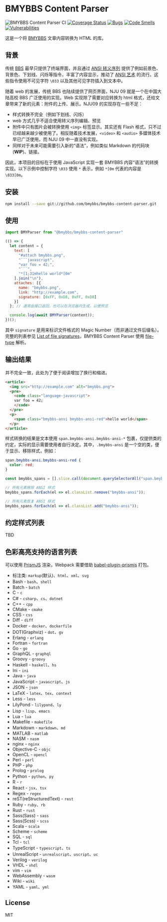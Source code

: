 # BMYBBS Content Parser

![BMYBBS Content Parser CI](https://github.com/bmybbs/bmybbs-content-parser/workflows/BMYBBS%20Content%20Parser%20CI/badge.svg?branch=main) [![Coverage Status](https://coveralls.io/repos/github/bmybbs/bmybbs-content-parser/badge.svg?branch=main)](https://coveralls.io/github/bmybbs/bmybbs-content-parser?branch=main) [![Bugs](https://sonarcloud.io/api/project_badges/measure?project=bmybbs_bmybbs-content-parser&metric=bugs)](https://sonarcloud.io/dashboard?id=bmybbs_bmybbs-content-parser) [![Code Smells](https://sonarcloud.io/api/project_badges/measure?project=bmybbs_bmybbs-content-parser&metric=code_smells)](https://sonarcloud.io/dashboard?id=bmybbs_bmybbs-content-parser) [![Vulnerabilities](https://sonarcloud.io/api/project_badges/measure?project=bmybbs_bmybbs-content-parser&metric=vulnerabilities)](https://sonarcloud.io/dashboard?id=bmybbs_bmybbs-content-parser)

这是一个将 [BMYBBS](https://github.com/bmybbs/bmybbs) 文章内容转换为 HTML 的库。

## 背景

传统 [BBS](https://en.wikipedia.org/wiki/Bulletin_board_system) 最早只提供了终端界面，并且通过 [ANSI 转义序列](https://en.wikipedia.org/wiki/ANSI_escape_code) 提供了例如前景色、背景色、下划线、闪烁等指令，丰富了内容显示，推动了 [ANSI 艺术](https://en.wikipedia.org/wiki/ANSI_art) 的流行。这些指令使用不可见字符 `\033` 以及其他可见字符插入到文本中。

随着 web 的发展，传统 BBS 也陆续提供了网页界面，NJU 09 就是一个在中国大陆高校 BBS 广泛使用的实现。Web 实现除了需要对应转换为 html 格式，还给文章带来了新的元素：附件的上传、展示。NJU09 的实现存在一些不足：

* 样式转换不完全（例如下划线、闪烁）
* web 方式几乎不适合使用转义序列编辑、预览
* 附件中只有图片会被转换使用 `<img>` 标签显示。其实还有 Flash 格式，只不过已经越来越少被使用了。相反随着技术发展，`<video>` 和 `<audio>` 多媒体技术早已广泛使用，而 NJU 09 中一直没有实现。
* 同样对于未来可能需要引入新的“语法”，例如类似 Markdown 的代码块 (**WIP**)、链接。

因此，本项目的目标在于使用 JavaScript 实现一套 BMYBBS 内容“语法”的转换实现。以下示例中控制字符 `\033` 使用 `*` 表示，例如 `*[0m` 代表的内容是 `\033[0m`。

## 安装

```bash
npm install --save git://github.com/bmybbs/bmybbs-content-parser.git
```

## 使用

```javascript
import BMYParser from "@bmybbs/bmybbs-content-parser"

(() => {
  let content = {
    text: [
      "#attach bmybbs.png",
      "```javascript",
      "var foo = 42;",
      "```",
      "*[1;31mhello world*[0m"
    ].join("\n"),
    attaches: [{
      name: "bmybbs.png",
      link: "http://example.com",
      signature: [0xFF, 0xD8, 0xFF, 0xD8]
    }]
  }; // 通常由接口返回，也可以在浏览器内生成，以便预览

  console.log(await BMYParser(content));
})();
```

其中 `signature` 是用来标识文件格式的 Magic Number（而非通过文件后缀名）。完整的列表参见 [List of file signatures](https://en.wikipedia.org/wiki/List_of_file_signatures)，BMYBBS Content Parser 使用 [file-type](https://github.com/sindresorhus/file-type) 解析。

## 输出结果

并不完全一致，此处为了便于阅读增加了换行和缩进。

```html
<article>
  <img src="http://example.com" alt="bmybbs.png">
  <pre>
    <code class="language-javascript">
    var foo = 42;
    </code>
  </pre>
  <p>
    <span class="bmybbs-ansi bmybbs-ansi-red">hello world</span>
  </p>
</article>
```

样式转换的结果是文本使用 `span.bmybbs-ansi.bmybbs-ansi-*` 包裹，仅提供类的约定，实际的显示需要使用者自行决定。其中，`.bmybbs-ansi` 是一个空的类，便于显示、移除样式，例如：

```css
span.bmybbs-ansi.bmybbs-ansi-red {
  color: red;
}
```

```javascript
const bmybbs_spans = [].slice.call(document.querySelectorAll("span.bmybbs-ansi"));

// 所有元素移除 ANSI 样式
bmybbs_spans.forEach(el => el.classList.remove("bmybbs-ansi"));

// 所有元素恢复 ANSI 样式
bmybbs_spans.forEach(el => el.classList.add("bmybbs-ansi"));
```

## 约定样式列表

TBD

## 色彩高亮支持的语言列表

可以使用 [PrismJS](https://github.com/PrismJS/prism) 渲染，Webpack 需要借助 [babel-plugin-prismjs](https://github.com/mAAdhaTTah/babel-plugin-prismjs) 打包。

* 标注类: `markup`(默认)、`html`、`xml`、`svg`
* Bash - `bash`、`shell`
* Batch - `batch`
* C - `c`
* C# - `csharp`、`cs`、`dotnet`
* C++ - `cpp`
* CMake - `cmake`
* CSS - `css`
* Diff - `diff`
* Docker - `docker`、`dockerfile`
* DOT(Graphviz) - `dot`、`gv`
* Erlang - `erlang`
* Fortran - `fortran`
* Go - `go`
* GraphQL - `graphql`
* Groovy - `groovy`
* Haskell - `haskell`、`hs`
* Ini - `ini`
* Java - `java`
* JavaScript - `javascript`、`js`
* JSON - `json`
* LaTeX - `latex`、`tex`、`context`
* Less - `less`
* LilyPond - `lilypond`、`ly`
* Lisp - `lisp`、`emacs`
* Lua - `lua`
* Makefile - `makefile`
* Markdown - `markdown`、`md`
* MATLAB - `matlab`
* NASM - `nasm`
* nginx - `nginx`
* Objective-C - `objc`
* OpenCL - `opencl`
* Perl - `perl`
* PHP - `php`
* Prolog - `prolog`
* Python - `python`、`py`
* R - `r`
* React - `jsx`、`tsx`
* Regex - `regex`
* reST(reStructuredText) - `rest`
* Ruby - `ruby`、`rb`
* Rust - `rust`
* Sass(Sass) - `sass`
* Sass(Scss) - `scss`
* Scala - `scala`
* Scheme - `scheme`
* SQL - `sql`
* Tcl - `tcl`
* TypeScript - `typescript`、`ts`
* UnrealScript - `unrealscript`、`uscript`、`uc`
* Verilog - `verilog`
* VHDL - `vhdl`
* vim - `vim`
* WebAssembly - `wasm`
* Wiki - `wiki`
* YAML - `yaml`、`yml`

## License

MIT
